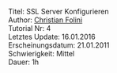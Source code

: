 Titel: SSL Server Konfigurieren  
Author: <a href="mailto:christian.folini@netnea.com">Christian Folini</a>  
Tutorial Nr: 4  
Letztes Update: 16.01.2016  
Erscheinungsdatum: 21.01.2011  
Schwierigkeit: Mittel  
Dauer: 1h
